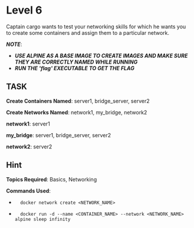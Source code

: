 # Level 6
Captain cargo wants to test your networking skills for which he wants you to create some containers and assign them to a particular network.

***NOTE***: 
- ***USE ALPINE AS A BASE IMAGE TO CREATE IMAGES AND MAKE SURE THEY ARE CORRECTLY NAMED WHILE RUNNING***
- ***RUN THE 'flag' EXECUTABLE TO GET THE FLAG***


## TASK

**Create Containers Named**: server1, bridge_server, server2

**Create Networks Named**: network1, my_bridge, network2

**network1**: server1 

**my_bridge**: server1, bridge_server, server2

**network2**: server2

## Hint


**Topics Required**: Basics, Networking

**Commands Used**: 

-
        docker network create <NETWORK_NAME>
-
        docker run -d --name <CONTAINER_NAME> --network <NETWORK_NAME> alpine sleep infinity
